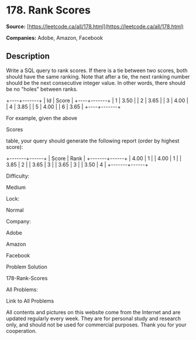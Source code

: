 # 178. Rank Scores

**Source:** [https://leetcode.ca/all/178.html](https://leetcode.ca/all/178.html)

**Companies:** Adobe, Amazon, Facebook

## Description

Write a SQL query to rank scores. If there is a tie between two scores, both should have the
        same ranking. Note that after a tie, the next ranking number should be the next consecutive
        integer value. In other words, there should be no "holes" between ranks.

+----+-------+
| Id | Score |
+----+-------+
| 1  | 3.50  |
| 2  | 3.65  |
| 3  | 4.00  |
| 4  | 3.85  |
| 5  | 4.00  |
| 6  | 3.65  |
+----+-------+

For example, given the above

Scores

table, your query should generate the
        following report (order by highest score):

+-------+------+
| Score | Rank |
+-------+------+
| 4.00  | 1    |
| 4.00  | 1    |
| 3.85  | 2    |
| 3.65  | 3    |
| 3.65  | 3    |
| 3.50  | 4    |
+-------+------+

Difficulty:

Medium

Lock:

Normal

Company:

Adobe

Amazon

Facebook

Problem Solution

178-Rank-Scores

All Problems:

Link to All Problems

All contents and pictures on this website come from the Internet and are updated regularly every week. They are for personal study and research only, and should not be used for commercial purposes. Thank you for your cooperation.

